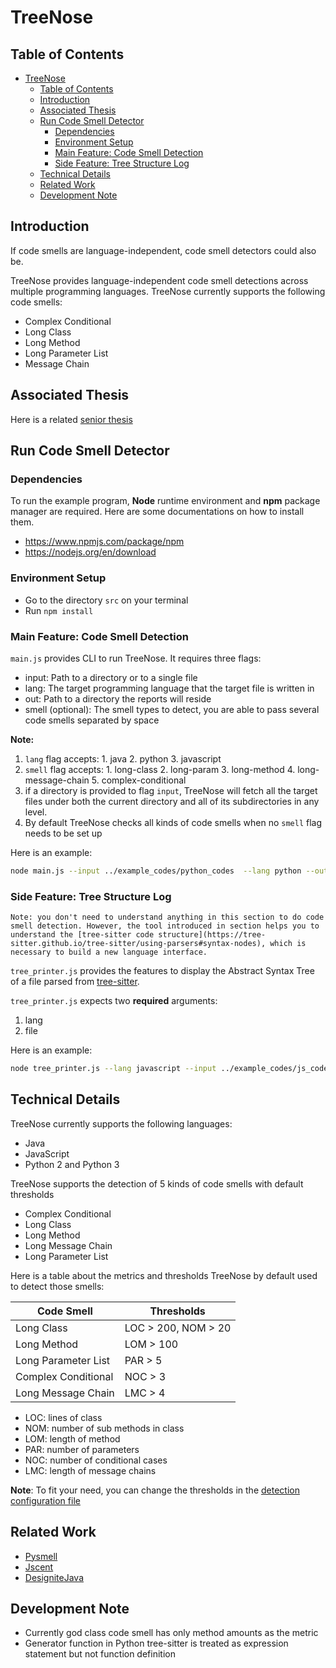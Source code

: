 # TreeNose

## Table of Contents

- [TreeNose](#treenose)
  - [Table of Contents](#table-of-contents)
  - [Introduction](#introduction)
  - [Associated Thesis](#associated-thesis)
  - [Run Code Smell Detector](#run-code-smell-detector)
    - [Dependencies](#dependencies)
    - [Environment Setup](#environment-setup)
    - [Main Feature: Code Smell Detection](#main-feature-code-smell-detection)
    - [Side Feature: Tree Structure Log](#side-feature-tree-structure-log)
  - [Technical Details](#technical-details)
  - [Related Work](#related-work)
  - [Development Note](#development-note)

## Introduction

If code smells are language-independent, code smell detectors could also be.

TreeNose provides language-independent code smell detections across multiple programming languages. TreeNose currently supports the following code smells:

- Complex Conditional
- Long Class
- Long Method
- Long Parameter List
- Message Chain
  

## Associated Thesis

Here is a related [senior thesis](./docs/thesis.pdf)

## Run Code Smell Detector

### Dependencies

To run the example program, **Node** runtime environment and **npm** package manager are required. Here are some documentations on how to install them.
- https://www.npmjs.com/package/npm
- https://nodejs.org/en/download

### Environment Setup

* Go to the directory `src` on your terminal
* Run `npm install`

### Main Feature: Code Smell Detection

`main.js` provides CLI to run TreeNose. It requires three flags:

- input: Path to a directory or to a single file
- lang: The target programming language that the target file is written in
- out: Path to a directory the reports will reside
- smell (optional): The smell types to detect, you are able to pass several code smells separated by space


**Note:**
1. `lang` flag accepts: 1. java 2. python 3. javascript
2. `smell` flag accepts: 1. long-class 2. long-param 3. long-method 4. long-message-chain 5. complex-conditional
3. if a directory is provided to flag `input`, TreeNose will fetch all the target files under both the current directory and all of its subdirectories in any level.
4. By default TreeNose checks all kinds of code smells when no `smell` flag needs to be set up

Here is an example:
```bash
node main.js --input ../example_codes/python_codes  --lang python --out ../reports --smell long-param long-class
```

### Side Feature: Tree Structure Log

```
Note: you don't need to understand anything in this section to do code smell detection. However, the tool introduced in section helps you to understand the [tree-sitter code structure](https://tree-sitter.github.io/tree-sitter/using-parsers#syntax-nodes), which is necessary to build a new language interface.
```

`tree_printer.js` provides the features to display the Abstract Syntax Tree of a file parsed from [tree-sitter](https://tree-sitter.github.io/tree-sitter/).

`tree_printer.js` expects two **required** arguments:
   1. lang
   2. file

Here is an example:
```bash
node tree_printer.js --lang javascript --input ../example_codes/js_codes/conditional.js
```

## Technical Details

TreeNose currently supports the following languages:
- Java
- JavaScript
- Python 2 and Python 3

TreeNose supports the detection of 5 kinds of code smells with default thresholds

- Complex Conditional
- Long Class
- Long Method
- Long Message Chain
- Long Parameter List

Here is a table about the metrics and thresholds TreeNose by default used to detect those smells:


| Code Smell | Thresholds |
| --- | --- |
| Long Class | LOC > 200, NOM > 20 |
| Long Method | LOM > 100 |
| Long Parameter List | PAR > 5 |
| Complex Conditional | NOC > 3 |
| Long Message Chain | LMC > 4 |

- LOC: lines of class
- NOM: number of sub methods in class
- LOM: length of method
- PAR: number of parameters
- NOC: number of conditional cases
- LMC: length of message chains

**Note**: To fit your need, you can change the thresholds in the [detection configuration file](./src/configs/detect_config.json)

## Related Work

- [Pysmell](https://github.com/chenzhifei731/Pysmell)
- [Jscent](https://github.com/moskirathe/JScent)
- [DesigniteJava](https://github.com/tushartushar/DesigniteJavas)

## Development Note

- Currently god class code smell has only method amounts as the metric
- Generator function in Python tree-sitter is treated as expression statement but not function definition